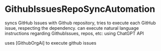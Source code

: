 # GithubIssuesRepoSyncAutomation
syncs GitHub Issues with Github repository, tries to execute each GitHub issue, respecting the dependency. can execute natural language instructions regarding GithubIssues, repos, etc: using ChatGPT API


uses [GithubOrgAi] to execute github issues
